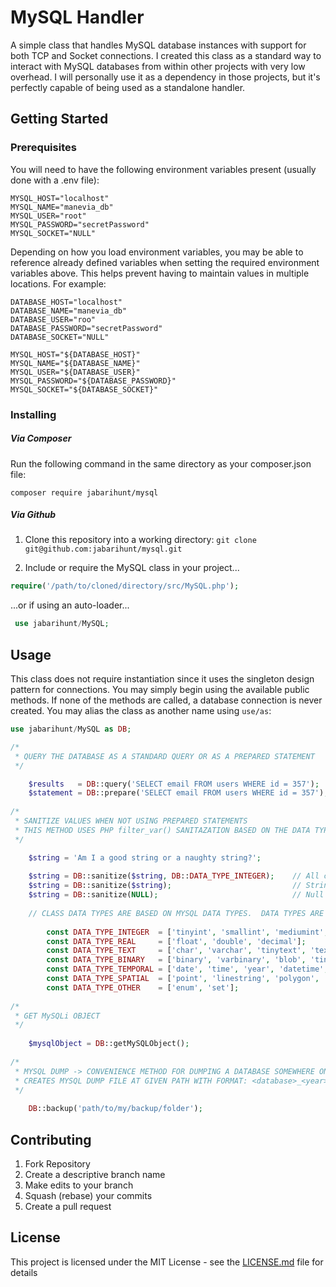 # MySQL Handler

A simple class that handles MySQL database instances with support for both TCP and Socket connections.  I created this class as a standard way to interact with MySQL databases from within other projects with very low overhead.  I will personally use it as a dependency in those projects, but it's perfectly capable of being used as a standalone handler.

## Getting Started

### Prerequisites

You will need to have the following environment variables present (usually done with a .env file):

```dotenv
MYSQL_HOST="localhost"
MYSQL_NAME="manevia_db"
MYSQL_USER="root"
MYSQL_PASSWORD="secretPassword"
MYSQL_SOCKET="NULL"
```

Depending on how you load environment variables, you may be able to reference already defined variables when setting the required environment variables above.  This helps prevent having to maintain values in multiple locations.  For example:

```dotenv
DATABASE_HOST="localhost"
DATABASE_NAME="manevia_db"
DATABASE_USER="roo"
DATABASE_PASSWORD="secretPassword"
DATABASE_SOCKET="NULL"

MYSQL_HOST="${DATABASE_HOST}"
MYSQL_NAME="${DATABASE_NAME}"
MYSQL_USER="${DATABASE_USER}"
MYSQL_PASSWORD="${DATABASE_PASSWORD}"
MYSQL_SOCKET="${DATABASE_SOCKET}"
```
### Installing

##### Via Composer

Run the following command in the same directory as your composer.json file:

`composer require jabarihunt/mysql`

##### Via Github

1. Clone this repository into a working directory: `git clone git@github.com:jabarihunt/mysql.git`

2. Include or require the MySQL class in your project...

```php
require('/path/to/cloned/directory/src/MySQL.php');
```
...or if using an auto-loader...

```php
 use jabarihunt/MySQL;
```

## Usage

This class does not require instantiation since it uses the singleton design pattern for connections.  You may simply begin using the available public methods.  If none of the methods are called, a database connection is never created.  You may alias the class as another name using `use/as`: 

```php
use jabarihunt/MySQL as DB;

/*
 * QUERY THE DATABASE AS A STANDARD QUERY OR AS A PREPARED STATEMENT
 */

    $results   = DB::query('SELECT email FROM users WHERE id = 357');      // mysqli_result or false
    $statement = DB::prepare('SELECT email FROM users WHERE id = 357');    // mysqli_statement or false
    
/*
 * SANITIZE VALUES WHEN NOT USING PREPARED STATEMENTS
 * THIS METHOD USES PHP filter_var() SANITAZATION BASED ON THE DATA TYPE
 */

    $string = 'Am I a good string or a naughty string?';
    
    $string = DB::sanitize($string, DB::DATA_TYPE_INTEGER);    // All characters removed since sanitizing as an int data type!
    $string = DB::sanitize($string);                           // String remains since method defaults to DB::DATA_TYPE_TEXT
    $string = DB::sanitize(NULL);                              // Null values are converted to an empty string before sanitizing
    
    // CLASS DATA TYPES ARE BASED ON MYSQL DATA TYPES.  DATA TYPES ARE DECLARED IN THE CLASS AS SHOWN BELOW:
    
        const DATA_TYPE_INTEGER  = ['tinyint', 'smallint', 'mediumint', 'int', 'bigint', 'bit'];
        const DATA_TYPE_REAL     = ['float', 'double', 'decimal'];
        const DATA_TYPE_TEXT     = ['char', 'varchar', 'tinytext', 'text', 'mediumtext', 'longtext'];
        const DATA_TYPE_BINARY   = ['binary', 'varbinary', 'blob', 'tinyblob', 'mediumblob', 'longblob'];
        const DATA_TYPE_TEMPORAL = ['date', 'time', 'year', 'datetime', 'timestamp'];
        const DATA_TYPE_SPATIAL  = ['point', 'linestring', 'polygon', 'geometry', 'multipoint', 'multilinestring', 'multipolygon', 'geometrycollection'];
        const DATA_TYPE_OTHER    = ['enum', 'set'];
        
/*
 * GET MySQLi OBJECT
 */
 
    $mysqlObject = DB::getMySQLObject();
  
/*
 * MYSQL DUMP -> CONVENIENCE METHOD FOR DUMPING A DATABASE SOMEWHERE ON THE MACHINE | USE WITH CAUTION!!!
 * CREATES MYSQL DUMP FILE AT GIVEN PATH WITH FORMAT: <database>_<year>-<month>-<day>_<unix timestamp>.sql
 */
 
    DB::backup('path/to/my/backup/folder');
```

## Contributing

1. Fork Repository
2. Create a descriptive branch name
3. Make edits to your branch
4. Squash (rebase) your commits
5. Create a pull request

## License

This project is licensed under the MIT License - see the [LICENSE.md](LICENSE.md) file for details
